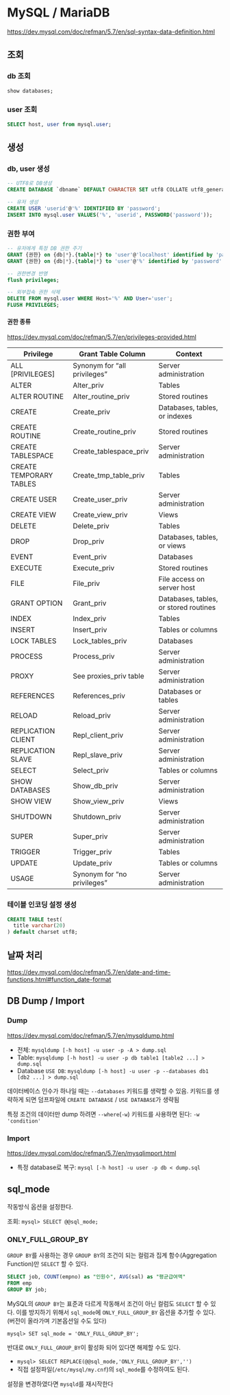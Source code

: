 # MySQL / MariaDB

<https://dev.mysql.com/doc/refman/5.7/en/sql-syntax-data-definition.html>

## 조회

### db 조회

```sql
show databases;
```

### user 조회

```sql
SELECT host, user from mysql.user;
```

## 생성

### db, user 생성

```sql
-- UTF8로 DB생성
CREATE DATABASE `dbname` DEFAULT CHARACTER SET utf8 COLLATE utf8_general_ci;

-- 유저 생성
CREATE USER 'userid'@'%' IDENTIFIED BY 'password';
INSERT INTO mysql.user VALUES('%', 'userid', PASSWORD('password'));
```

### 권한 부여

```sql
-- 유저에게 특정 DB 권한 주기
GRANT {권한} on {db|*}.{table|*} to 'user'@'localhost' identified by 'password';
GRANT {권한} on {db|*}.{table|*} to 'user'@'%' identified by 'password';

-- 권한변경 반영
flush privileges;

-- 외부접속 권한 삭제
DELETE FROM mysql.user WHERE Host='%' AND User='user';
FLUSH PRIVILEGES;
```

#### 권한 종류

<https://dev.mysql.com/doc/refman/5.7/en/privileges-provided.html>

| Privilege               | Grant Table Column             | Context                               |
| ----------------------- | ------------------------------ | ------------------------------------- |
| ALL [PRIVILEGES]        | Synonym for “all privileges”   | Server administration                 |
| ALTER                   | Alter_priv                     | Tables                                |
| ALTER ROUTINE           | Alter_routine_priv             | Stored routines                       |
| CREATE                  | Create_priv                    | Databases, tables, or indexes         |
| CREATE ROUTINE          | Create_routine_priv            | Stored routines                       |
| CREATE TABLESPACE       | Create_tablespace_priv         | Server administration                 |
| CREATE TEMPORARY TABLES | Create_tmp_table_priv          | Tables                                |
| CREATE USER             | Create_user_priv               | Server administration                 |
| CREATE VIEW             | Create_view_priv               | Views                                 |
| DELETE                  | Delete_priv                    | Tables                                |
| DROP                    | Drop_priv                      | Databases, tables, or views           |
| EVENT                   | Event_priv                     | Databases                             |
| EXECUTE                 | Execute_priv                   | Stored routines                       |
| FILE                    | File_priv                      | File access on server host            |
| GRANT OPTION            | Grant_priv                     | Databases, tables, or stored routines |
| INDEX                   | Index_priv                     | Tables                                |
| INSERT                  | Insert_priv                    | Tables or columns                     |
| LOCK TABLES             | Lock_tables_priv               | Databases                             |
| PROCESS                 | Process_priv                   | Server administration                 |
| PROXY                   | See proxies_priv table         | Server administration                 |
| REFERENCES              | References_priv                | Databases or tables                   |
| RELOAD                  | Reload_priv                    | Server administration                 |
| REPLICATION CLIENT      | Repl_client_priv               | Server administration                 |
| REPLICATION SLAVE       | Repl_slave_priv                | Server administration                 |
| SELECT                  | Select_priv                    | Tables or columns                     |
| SHOW DATABASES          | Show_db_priv                   | Server administration                 |
| SHOW VIEW               | Show_view_priv                 | Views                                 |
| SHUTDOWN                | Shutdown_priv                  | Server administration                 |
| SUPER                   | Super_priv                     | Server administration                 |
| TRIGGER                 | Trigger_priv                   | Tables                                |
| UPDATE                  | Update_priv                    | Tables or columns                     |
| USAGE                   | Synonym for “no privileges”    | Server administration                 |

### 테이블 인코딩 설정 생성

```sql
CREATE TABLE test(
  title varchar(20)
) default charset utf8;
```

## 날짜 처리

<https://dev.mysql.com/doc/refman/5.7/en/date-and-time-functions.html#function_date-format>

## DB Dump / Import

### Dump

<https://dev.mysql.com/doc/refman/5.7/en/mysqldump.html>

- 전체: `mysqldump [-h host] -u user -p -A > dump.sql`
- Table: `mysqldump [-h host] -u user -p db table1 [table2 ...] > dump.sql`
- Database `USE DB`: `mysqldump [-h host] -u user -p --databases db1 [db2 ...] > dump.sql`

데이터베이스 인수가 하나일 때는 `--databases` 키워드를 생략할 수 있음.
키워드를 생략하게 되면 덤프파일에 `CREATE DATABASE` / `USE DATABASE`가 생략됨

특정 조건의 데이터만 dump 하려면 `--where`(`-w`) 키워드를 사용하면 된다: `-w 'condition'`

### Import

<https://dev.mysql.com/doc/refman/5.7/en/mysqlimport.html>

- 특정 database로 복구: `mysql [-h host] -u user -p db < dump.sql`

## sql_mode

작동방식 옵션을 설정한다.

조회: `mysql> SELECT @@sql_mode;`

### ONLY_FULL_GROUP_BY

`GROUP BY`를 사용하는 경우 `GROUP BY`의 조건이 되는 컬럼과 집계 함수(Aggregation Function)만 `SELECT` 할 수 있다.

```sql
SELECT job, COUNT(empno) as "인원수", AVG(sal) as "평균급여액"
FROM emp
GROUP BY job;
```

MySQL의 `GROUP BY`는 표준과 다르게 작동해서 조건이 아닌 컬럼도 `SELECT` 할 수 있다.
이를 방지하기 위해서 `sql_mode`에 `ONLY_FULL_GROUP_BY` 옵션을 추가할 수 있다. (버전이 올라가며 기본옵션일 수도 있다)

`mysql> SET sql_mode = 'ONLY_FULL_GROUP_BY';`

반대로 `ONLY_FULL_GROUP_BY`이 활성화 되어 있다면 해제할 수도 있다.

- `mysql> SELECT REPLACE(@@sql_mode,'ONLY_FULL_GROUP_BY','')`
- 직접 설정파일(`/etc/mysql/my.cnf`)의 `sql_mode`를 수정하여도 된다.

설정을 변경하였다면 `mysqld`를 재시작한다
